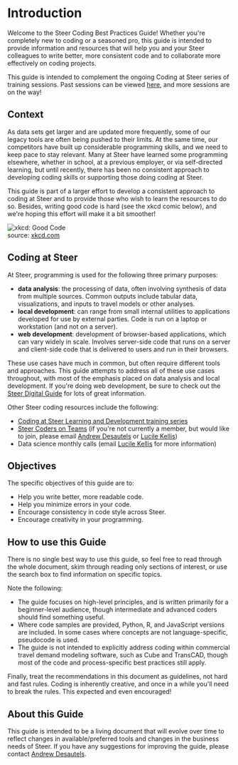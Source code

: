 # Introduction

Welcome to the Steer Coding Best Practices Guide! Whether you're completely new
to coding or a seasoned pro, this guide is intended to provide information and
resources that will help you and your Steer colleagues to write better, more
consistent code and to collaborate more effectively on coding projects.

This guide is intended to complement the ongoing Coding at Steer series of
training sessions. Past sessions can be viewed
[here](https://sdg.eloomi.com/learning/programs/80), and more sessions are on
the way!

## Context

As data sets get larger and are updated more frequently, some of our legacy
tools are often being pushed to their limits. At the same time, our competitors
have built up considerable programming skills, and we need to keep pace to stay
relevant. Many at Steer have learned some programming elsewhere, whether in
school, at a previous employer, or via self-directed learning, but until
recently, there has been no consistent approach to developing coding skills or
supporting those doing coding at Steer.

This guide is part of a larger effort to develop a consistent approach to coding
at Steer and to provide those who wish to learn the resources to do so. Besides,
writing good code is hard (see the xkcd comic below), and we're hoping this
effort will make it a bit smoother!

![xkcd: Good Code](https://imgs.xkcd.com/comics/good_code.png)  
source: [xkcd.com](https://xkcd.com/844)

## Coding at Steer

At Steer, programming is used for the following three primary purposes:

* **data analysis**: the processing of data, often involving synthesis of data
  from multiple sources. Common outputs include tabular data, visualizations,
  and inputs to travel models or other analyses.
* **local development**: can range from small internal utilities to applications
  developed for use by external parties. Code is run on a laptop or workstation
  (and not on a server).
* **web development**: development of browser-based applications, which can vary
  widely in scale. Involves server-side code that runs on a server and
  client-side code that is delivered to users and run in their browsers.

These use cases have much in common, but often require different tools and
approaches. This guide attempts to address all of these use cases throughout,
with most of the emphasis placed on data analysis and local development. If
you're doing web development, be sure to check out the
[Steer Digital Guide](https://guide.steer-digital.com) for lots of great
information.

Other Steer coding resources include the following:

* [Coding at Steer Learning and Development training series](http://sdg.eloomi.com/learning/programs/80)
* [Steer Coders on Teams](https://teams.microsoft.com/l/team/19:3590ab8701d343d59f8e6d563ffa4314@thread.tacv2/conversations?groupId=e20e9c13-bb7c-4b5d-b55d-98a59893147c&tenantId=c1eae432-c4d1-41b4-998c-de12d49f7913)
  (if you're not currently a member, but would like to join, please email
  [Andrew Desautels](mailto:andrew.desautels@steergroup.com) or
  [Lucile Kellis](mailto:lucile.kellis@steergroup.com))
* Data science monthly calls (email
  [Lucile Kellis](mailto:lucile.kellis@steergroup.com) for more information)

## Objectives

The specific objectives of this guide are to:

* Help you write better, more readable code.
* Help you minimize errors in your code.
* Encourage consistency in code style across Steer.
* Encourage creativity in your programming.

## How to use this Guide

There is no single best way to use this guide, so feel free to read through the
whole document, skim through reading only sections of interest, or use the
search box to find information on specific topics.

Note the following:

* The guide focuses on high-level principles, and is written primarily for a
  beginner-level audience, though intermediate and advanced coders should find
  something useful.
* Where code samples are provided, Python, R, and JavaScript versions are
  included. In some cases where concepts are not language-specific, pseudocode
  is used.
* The guide is not intended to explicitly address coding within commercial
  travel demand modeling software, such as Cube and TransCAD, though most of the
  code and process-specific best practices still apply.

Finally, treat the recommendations in this document as guidelines, not hard and
fast rules. Coding is inherently creative, and once in a while you'll need to
break the rules. This expected and even encouraged!

## About this Guide

This guide is intended to be a living document that will evolve over time to
reflect changes in available/preferred tools and changes in the business needs
of Steer. If you have any suggestions for improving the guide, please contact
[Andrew Desautels](mailto:andrew.desautels@steergroup.com).

